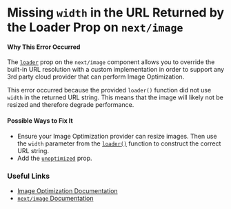 Missing `width` in the URL Returned by the Loader Prop on `next/image`
======================================================================

#### Why This Error Occurred

The [`loader`](https://nextjs.org/docs/api-reference/next/image#loader) prop on the `next/image` component allows you to override the built-in URL resolution with a custom implementation in order to support any 3rd party cloud provider that can perform Image Optimization.

This error occurred because the provided `loader()` function did not use `width` in the returned URL string. This means that the image will likely not be resized and therefore degrade performance.

#### Possible Ways to Fix It

-   Ensure your Image Optimization provider can resize images. Then use the `width` parameter from the [`loader()`](https://nextjs.org/docs/api-reference/next/image#loader) function to construct the correct URL string.
-   Add the [`unoptimized`](https://nextjs.org/docs/api-reference/next/image#unoptimized) prop.

### Useful Links

-   [Image Optimization Documentation](https://nextjs.org/docs/basic-features/image-optimization)
-   [`next/image` Documentation](https://nextjs.org/docs/api-reference/next/image)
